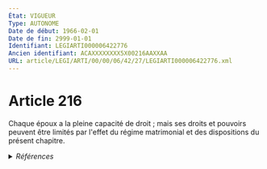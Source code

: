 ```yaml
---
État: VIGUEUR
Type: AUTONOME
Date de début: 1966-02-01
Date de fin: 2999-01-01
Identifiant: LEGIARTI000006422776
Ancien identifiant: ACAXXXXXXXX5X00216AAXXAA
URL: article/LEGI/ARTI/00/00/06/42/27/LEGIARTI000006422776.xml
---
```


<h1>Article 216</h1>

Chaque époux a la pleine capacité de droit ; mais ses droits et pouvoirs peuvent
être limités par l'effet du régime matrimonial et des dispositions du présent
chapitre.


<details>
  <summary><em>Références</em></summary>

  <h2>Articles faisant référence à l'article</h2>
  
  <ul>
    <li>
      <a href="https://legal.tricoteuses.fr//redirection/LEGIARTI000006272712?vers=git&vers=legifrance">Loi n°65-570 du 13 juillet 1965 PORTANT REFORME DES REGIMES MATRIMONIAUX - article 1 ENTIEREMENT_MODIF</a> MODIFICATION cible
    </li>
  </ul>
  
  <h2>Références faites par l'article</h2>
  
  <ul>
    <li>
      CODIFICATION source Loi 1803-03-14
    </li>
    <li>
      CREATION source Loi 1803-03-17 promulguée le 27 mars 1803
    </li>
    <li>
      1965-07-13 MODIFICATION source <a href="https://legal.tricoteuses.fr//redirection/LEGIARTI000006272712?vers=git&vers=legifrance">Loi n°65-570 du 13 juillet 1965 PORTANT REFORME DES REGIMES MATRIMONIAUX - article 1 ENTIEREMENT_MODIF</a>
    </li>
    <li>
      1965-07-13 SPEC_APPLI source <a href="https://legal.tricoteuses.fr//redirection/JORFARTI000001867887?vers=git&vers=legifrance">Loi n°65-570 du 13 juillet 1965 PORTANT REFORME DES REGIMES MATRIMONIAUX - article</a>
    </li>
  </ul>
</details>

